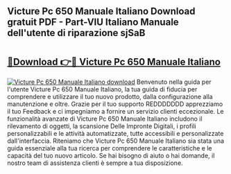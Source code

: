 ## Victure Pc 650 Manuale Italiano Download gratuit PDF - Part-VIU Italiano Manuale dell'utente di riparazione sjSaB

# <h2><a href="http://dfepir1.blite.top/?on=Victure+Pc+650+Manuale+Italiano">🔗Download 👉🔴 Victure Pc 650 Manuale Italiano</a></h2>

[![Victure Pc 650 Manuale Italiano download](https://i.imgur.com/lujVjoI.png)](http://dfepir1.blite.top/?on=Victure+Pc+650+Manuale+Italiano)
Benvenuto nella guida per l'utente Victure Pc 650 Manuale Italiano, la tua guida di fiducia per comprendere e utilizzare il tuo nuovo prodotto, dalla configurazione alla manutenzione e oltre. Grazie per il tuo supporto REDDDDDDD apprezziamo il tuo Feedback e ci impegniamo a fornire un servizio clienti eccezionale. Le funzionalità avanzate di Victure Pc 650 Manuale Italiano includono il rilevamento di oggetti, la scansione Delle Impronte Digitali, i profili personalizzabili e le attività automatizzate, tutte accessibili e personalizzate dall'interfaccia. Riteniamo che Victure Pc 650 Manuale Italiano sia stata una guida essenziale alla tua ricerca per comprendere le caratteristiche e le capacità del tuo nuovo articolo. Se hai bisogno di aiuto o hai domande, il nostro team di assistenza clienti è sempre a tua disposizione.
